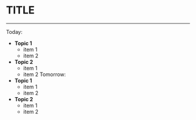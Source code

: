 # TITLE
---
Today:
- **Topic 1**
	- item 1
	- item 2
- **Topic 2**
	- item 1
	- item 2
Tomorrow:
- **Topic 1**
	- item 1
	- item 2
- **Topic 2**
	- item 1
	- item 2